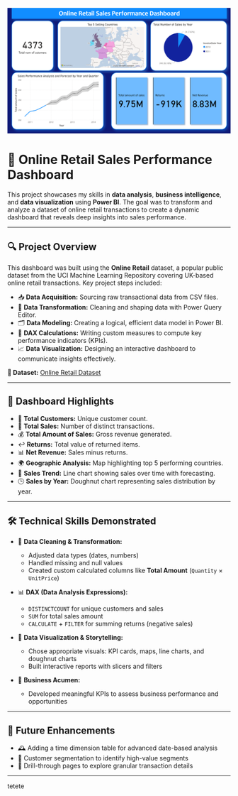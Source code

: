 ![📊 Online Retail Dashboard](dashboard.png)

# 🛒 **Online Retail Sales Performance Dashboard**

This project showcases my skills in **data analysis**, **business intelligence**, and **data visualization** using **Power BI**. The goal was to transform and analyze a dataset of online retail transactions to create a dynamic dashboard that reveals deep insights into sales performance.

---

## 🔍 **Project Overview**

This dashboard was built using the **Online Retail** dataset, a popular public dataset from the UCI Machine Learning Repository covering UK-based online retail transactions. Key project steps included:

- 📥 **Data Acquisition:** Sourcing raw transactional data from CSV files.
- 🧹 **Data Transformation:** Cleaning and shaping data with Power Query Editor.
- 🗂️ **Data Modeling:** Creating a logical, efficient data model in Power BI.
- 🧮 **DAX Calculations:** Writing custom measures to compute key performance indicators (KPIs).
- 📈 **Data Visualization:** Designing an interactive dashboard to communicate insights effectively.

**🔗 Dataset:** [Online Retail Dataset](https://archive.ics.uci.edu/dataset/352/online+retail)

---

## 🎯 **Dashboard Highlights**

- 👥 **Total Customers:** Unique customer count.
- 🧾 **Total Sales:** Number of distinct transactions.
- 💰 **Total Amount of Sales:** Gross revenue generated.
- ↩️ **Returns:** Total value of returned items.
- 📊 **Net Revenue:** Sales minus returns.
- 🌍 **Geographic Analysis:** Map highlighting top 5 performing countries.
- 📅 **Sales Trend:** Line chart showing sales over time with forecasting.
- 🕒 **Sales by Year:** Doughnut chart representing sales distribution by year.

---

## 🛠️ **Technical Skills Demonstrated**

- 🧹 **Data Cleaning & Transformation:**

  - Adjusted data types (dates, numbers)
  - Handled missing and null values
  - Created custom calculated columns like **Total Amount** (`Quantity` × `UnitPrice`)

- 📊 **DAX (Data Analysis Expressions):**

  - `DISTINCTCOUNT` for unique customers and sales
  - `SUM` for total sales amount
  - `CALCULATE` + `FILTER` for summing returns (negative sales)

- 🎨 **Data Visualization & Storytelling:**

  - Chose appropriate visuals: KPI cards, maps, line charts, and doughnut charts
  - Built interactive reports with slicers and filters

- 💼 **Business Acumen:**
  - Developed meaningful KPIs to assess business performance and opportunities

---

## 🚀 **Future Enhancements**

- 🕰️ Adding a time dimension table for advanced date-based analysis
- 👥 Customer segmentation to identify high-value segments
- 🔎 Drill-through pages to explore granular transaction details

---

tetete
